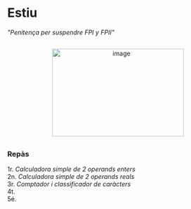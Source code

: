 # Estiu
*"Penitença per suspendre FPI y FPII"*   
##    
<p align="center">   
  <img width="300" height="200" alt="image" src="https://github.com/user-attachments/assets/ee3ce175-e55b-475d-8ac1-88bb8c12861a" />     
       
</p>    

##    

### Repàs

1r. *Calculadora simple de 2 operands enters*   
2n. *Calculadora simple de 2 operands reals*   
3r. *Comptador i classificador de caràcters*    
4t.    
5é.    
